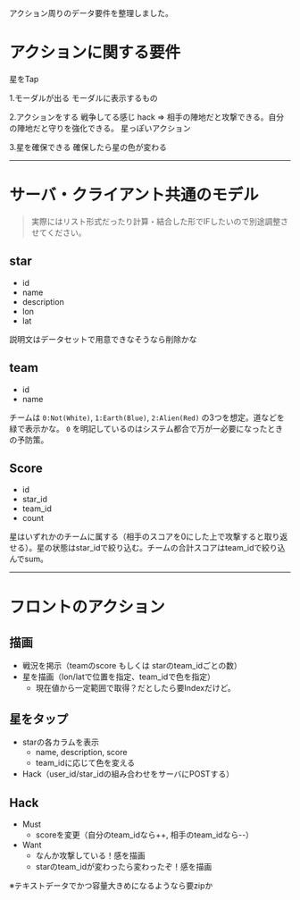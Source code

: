 アクション周りのデータ要件を整理しました。

# アクションに関する要件

星をTap

1.モーダルが出る
モーダルに表示するもの

2.アクションをする
戦争してる感じ
hack => 相手の陣地だと攻撃できる。自分の陣地だと守りを強化できる。
星っぽいアクション

3.星を確保できる
確保したら星の色が変わる

---

# サーバ・クライアント共通のモデル

> 実際にはリスト形式だったり計算・結合した形でIFしたいので別途調整させてください。


## star

- id
- name
- description
- lon
- lat

説明文はデータセットで用意できなそうなら削除かな

## team

- id
- name

チームは `0:Not(White)`, `1:Earth(Blue)`, `2:Alien(Red)` の3つを想定。道などを緑で表示かな。
`0` を明記しているのはシステム都合で万が一必要になったときの予防策。

## Score

- id
- star_id
- team_id
- count

星はいずれかのチームに属する（相手のスコアを0にした上で攻撃すると取り返せる）。星の状態はstar_idで絞り込む。チームの合計スコアはteam_idで絞り込んでsum。

---

# フロントのアクション

## 描画
- 戦況を掲示（teamのscore もしくは starのteam_idごとの数）
- 星を描画（lon/latで位置を指定、team_idで色を指定）
    - 現在値から一定範囲で取得？だとしたら要Indexだけど。

## 星をタップ
- starの各カラムを表示
    - name, description, score
    - team_idに応じて色を変える
- Hack（user_id/star_idの組み合わせをサーバにPOSTする）

## Hack
- Must
    - scoreを変更（自分のteam_idなら++, 相手のteam_idなら--）
- Want
    - なんか攻撃している！感を描画
    - starのteam_idが変わったら変わったぞ！感を描画

※テキストデータでかつ容量大きめになるようなら要zipか
